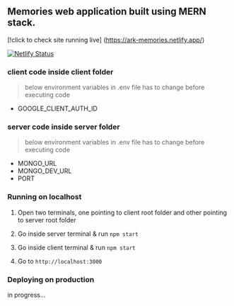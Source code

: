 ## Memories web application built using MERN stack.

[!click to check site running live] (https://ark-memories.netlify.app/)

[![Netlify Status](https://api.netlify.com/api/v1/badges/65ad1b64-a6a3-4cc7-ad09-fe8438284ff5/deploy-status)](https://app.netlify.com/sites/ark-memories/deploys)

### client code inside client folder

> below environment variables in .env file has to change before executing code

-   GOOGLE_CLIENT_AUTH_ID


### server code inside server folder

> below environment variables in .env file has to change before executing code

-   MONGO_URL
-   MONGO_DEV_URL
-   PORT

### Running on localhost

1.  Open two terminals, one pointing to client root folder and other pointing to server root folder

2.  Go inside server terminal & run `npm start`

3.  Go inside client terminal & run `npm start`

4.  Go to `http://localhost:3000`

### Deploying on production

in progress...
